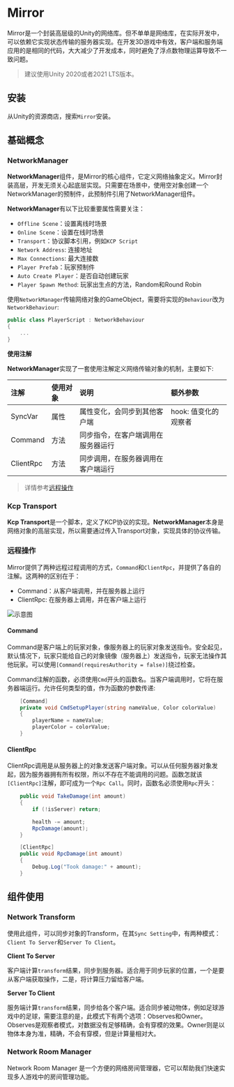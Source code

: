 # Mirror

Mirror是一个封装高层级的Unity的网络库。但不单单是网络库，在实际开发中，可以依赖它实现状态传输的服务器实现。在开发3D游戏中有效，客户端和服务端应用的是相同的代码，大大减少了开发成本，同时避免了浮点数物理运算导致不一致问题。

> 建议使用Unity 2020或者2021 LTS版本。

## 安装

从Unity的资源商店，搜索`Mirror`安装。

## 基础概念

### NetworkManager

**NetworkManager**组件，是Mirror的核心组件，它定义网络抽象定义。Mirror封装高层，开发无须关心起底层实现。只需要在场景中，使用空对象创建一个NetworkManager的预制件，此预制件引用了NetworkManager组件。

**NetworkManager**有以下比较重要属性需要关注：

* `Offline Scene`：设置离线时场景
* `Online Scene`：设置在线时场景
* `Transport`：协议脚本引用，例如`KCP Script`
* `Network Address`: 连接地址
* `Max Connections`: 最大连接数
* `Player Prefab`：玩家预制件
* `Auto Create Player`：是否自动创建玩家
* `Player Spawn Method`: 玩家出生点的方法，Random和Round Robin

使用`NetworkManager`传输网络对象的GameObject，需要将实现的`Behaviour`改为`NetworkBehaviour`:

```c#
public class PlayerScript : NetworkBehaviour
{
    ...
}
```

**使用注解**

**NetworkManager**实现了一套使用注解定义网络传输对象的机制，主要如下:

|注解|使用对象|说明|额外参数|
|:--|:--|:--|:--|
|SyncVar|属性|属性变化，会同步到其他客户端|hook: 值变化的观察者|
|Command|方法|同步指令，在客户端调用在服务器运行||
|ClientRpc|方法|同步调用，在服务器调用在客户端运行|

> 详情参考[远程操作](###远程操作)

### Kcp Transport

**Kcp Transport**是一个脚本，定义了KCP协议的实现。**NetworkManager**本身是网络对象的高层实现，所以需要通过传入Transport对象，实现具体的协议传输。

### 远程操作

Mirror提供了两种远程过程调用的方式，`Command`和`ClientRpc`，并提供了各自的注解。这两种的区别在于：

* Command：从客户端调用，并在服务器上运行
* ClientRpc: 在服务器上调用，并在客户端上运行

![示意图](https://3359251531-files.gitbook.io/~/files/v0/b/gitbook-legacy-files/o/assets%2F-MGmQrf2z6FL0ZpExPAn%2F-MH_qTfPEnSOCoRntjcs%2F-MH_quqZtwY246Y5QMcA%2Fimage.png?alt=media&token=01f744f7-c7bb-4462-86dc-9844a0ed5cbe)

#### Command

Command是客户端上的玩家对象，像服务器上的玩家对象发送指令。安全起见，默认情况下，玩家只能给自己的对象镜像（服务器上）发送指令，玩家无法操作其他玩家。可以使用`[Command(requiresAuthority = false)]`绕过检查。

Command注解的函数，必须使用`Cmd`开头的函数名。当客户端调用时，它将在服务器端运行。允许任何类型的值，作为函数的参数传递:

```C#
    [Command]
    private void CmdSetupPlayer(string nameValue, Color colorValue)
    {
        playerName = nameValue;
        playerColor = colorValue;
    }
```

#### ClientRpc

ClientRpc调用是从服务器上的对象发送客户端对象。可以从任何服务器对象发起，因为服务器拥有所有权限，所以不存在不能调用的问题。函数怎就该`[ClientRpc]`注解，即可成为一个`Rpc Call`。同时，函数名必须使用`Rpc`开头：

```C#
    public void TakeDamage(int amount)
    {
        if (!isServer) return;

        health -= amount;
        RpcDamage(amount);
    }

    [ClientRpc]
    public void RpcDamage(int amount)
    {
        Debug.Log("Took damage:" + amount);
    }
```

## 组件使用

### Network Transform

使用此组件，可以同步对象的Transform，在其`Sync Setting`中，有两种模式：`Client To Server`和`Server To Client`。

**Client To Server**

客户端计算`transform`结果，同步到服务器。适合用于同步玩家的位置，一个是要从客户端获取操作，二是，将计算压力留给客户端。

**Server To Client**

服务端计算`transform`结果，同步给各个客户端。适合同步被动物体，例如足球游戏中的足球，需要注意的是，此模式下有两个选项：Observes和Owner。Observes是观察者模式，对数据没有足够精确，会有穿模的效果。Owner则是以物体本身为准，精确，不会有穿模，但是计算量相对大。

### Network Room Manager

Network Room Manager 是一个方便的网络房间管理器，它可以帮助我们快速实现多人游戏中的房间管理功能。